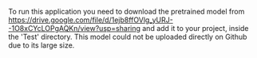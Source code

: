To run this application you need to download the pretrained model from https://drive.google.com/file/d/1ejb8ffOVlg_yURJ--1O8xCYcLOPgAQKn/view?usp=sharing and add it to your project, inside the 'Test' directory.
This model could not be uploaded directly on Github due to its large size.
